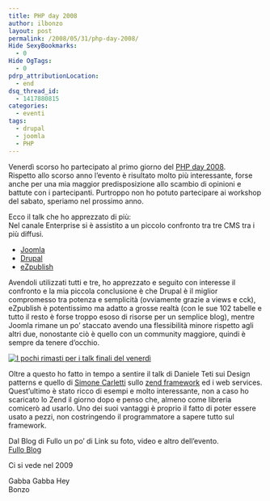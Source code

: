 ```yaml
---
title: PHP day 2008
author: ilbonzo
layout: post
permalink: /2008/05/31/php-day-2008/
Hide SexyBookmarks:
  - 0
Hide OgTags:
  - 0
pdrp_attributionLocation:
  - end
dsq_thread_id:
  - 1417880815
categories:
  - eventi
tags:
  - drupal
  - joomla
  - PHP
---
```

Venerdì scorso ho partecipato al primo giorno del [PHP day 2008][1].  
Rispetto allo scorso anno l&#8217;evento è risultato molto più interessante, forse anche per una mia maggior predisposizione allo scambio di opinioni e battute con i partecipanti. Purtroppo non ho potuto partecipare ai workshop del sabato, speriamo nel prossimo anno.

Ecco il talk che ho apprezzato di più:  
Nel canale Enterprise si è assistito a un piccolo confronto tra tre CMS tra i più diffusi.

*   [Joomla][2]
*   [Drupal][3]
*   [eZpublish][4]

Avendoli utilizzati tutti e tre, ho apprezzato e seguito con interesse il confronto e la mia piccola conclusione è che Drupal è il miglior compromesso tra potenza e semplicità (ovviamente grazie a views e cck), eZpublish è potentissimo ma adatto a grosse realtà (con le sue 102 tabelle e tutto il resto è forse troppo esoso di risorse per un semplice blog), mentre Joomla rimane un po&#8217; staccato avendo una flessibilità minore rispetto agli altri due, nonostante ciò è quello con un community maggiore, quindi è sempre da tenere d&#8217;occhio. 

<a rel="shadowbox" href="http://farm3.static.flickr.com/2380/2531637547_c6d74e9f55.jpg?v=0"><img src="http://farm3.static.flickr.com/2380/2531637547_c6d74e9f55.jpg?v=0" alt="I pochi rimasti per i talk finali del venerdì" /></a>

Oltre a questo ho fatto in tempo a sentire il talk di Daniele Teti sui Design patterns e quello di [Simone Carletti][5] sullo [zend framework][6] ed i web services. Quest&#8217;ultimo è stato ricco di esempi e molto interessante, non a caso ho scaricato lo Zend il giorno dopo e penso che, almeno come libreria comicerò ad usarlo. Uno dei suoi vantaggi è proprio il fatto di poter essere usato a pezzi, non costringendo il programmatore a sapere tutto sul framework. 

Dal Blog di Fullo un po&#8217; di Link su foto, video e altro dell&#8217;evento.  
[Fullo Blog][7]

Ci si vede nel 2009

Gabba Gabba Hey  
Bonzo

<div class='kindleWidget kindleLight' >
  
</div>



 [1]: http://www.phpday.it/site/
 [2]: http://joomla.org
 [3]: http://drupal.org
 [4]: http://ez.no
 [5]: http://www.simonecarletti.com/blog/
 [6]: http://framework.zend.com/
 [7]: http://www.fullo.net/blog/archives/2008/05/29/phpday-2008-un-bellevento-a-meta/